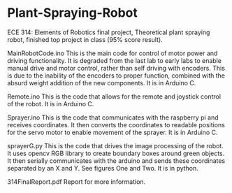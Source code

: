 # Plant-Spraying-Robot
ECE 314: Elements of Robotics final project, Theoretical plant spraying robot, finished top project in class (95% score result).


MainRobotCode.ino
This is the main code for control of motor power and driving functionality. It is degraded from the last lab to early labs to enable manual drive and motor control, rather than self driving with encoders. This is due to the inability of the encoders to proper function, combined with the absurd weight addition of the new components. It is in Arduino C.

Remote.ino
This is the code that allows for the remote and joystick control of the robot.  It is in Arduino C.

Sprayer.ino 
This is the code that communicates with the raspberry pi and receives coordinates. It then converts the coordinates to readable positions for the servo motor to enable movement of the sprayer. It is in Arduino C.

sprayerG.py
This is the code that drives the image processing of the robot. It uses opencv RGB library to create boundary boxes around green objects. It then serially communicates with the arduino and sends these coordinates separated by an X and Y. See figures One and Two. It is in python.

314FinalReport.pdf
Report for more information.
